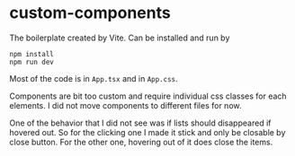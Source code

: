 # custom-components

The boilerplate created by Vite. Can be installed and run by

```
npm install
npm run dev
```

Most of the code is in `App.tsx` and in `App.css`.

Components are bit too custom and require individual css classes for each elements. I did not move components to different files for now.

One of the behavior that I did not see was if lists should disappeared if hovered out. So for the clicking one I made it stick and only be closable by close button. For the other one, hovering out of it does close the items.
